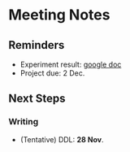 # Meeting Notes

## Reminders

- Experiment result: [google doc](https://docs.google.com/spreadsheets/d/1ho1ij9dSY98MuzCt7yKXHBuz76prcS5Z1I_kI3RQznE/edit?gid=2025599766#gid=2025599766)
- Project due: 2 Dec.

## Next Steps

### Writing

- (Tentative) DDL: **28 Nov**.
